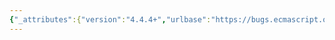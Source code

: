 ```yaml
---
{"_attributes":{"version":"4.4.4+","urlbase":"https://bugs.ecmascript.org/","maintainer":"dherman@mozilla.com"},"bug":{"bug_id":1682,"creation_ts":"2013-07-31 06:48:00 -0700","short_desc":"15.13.7.4.4 - 15.13.7.4.17: typo \"preset\" -> \"present\"","delta_ts":"2013-08-23 08:22:17 -0700","product":"Draft for 6th Edition","component":"editorial issue","version":"Rev 16: July 15, 2013 Draft","rep_platform":"All","op_sys":"All","bug_status":"RESOLVED","resolution":"FIXED","priority":"Normal","bug_severity":"normal","everconfirmed":true,"reporter":{"uid":"andrebargull","name":"André Bargull"},"assigned_to":{"uid":"allen","name":"Allen Wirfs-Brock"},"long_desc":[{"commentid":4658,"comment_count":0,"who":{"uid":"andrebargull","name":"André Bargull"},"bug_when":"2013-07-31 06:48:10 -0700","thetext":"15.13.7.4.4, step 2. Change \"preset\" to \"present\". \n\nSame typo in the following methods."},{"commentid":4684,"comment_count":1,"who":{"uid":"allen","name":"Allen Wirfs-Brock"},"bug_when":"2013-08-01 13:24:17 -0700","thetext":"fixed in rev17 editor's draft"},{"commentid":5053,"comment_count":2,"who":{"uid":"allen","name":"Allen Wirfs-Brock"},"bug_when":"2013-08-23 08:22:17 -0700","thetext":"fixed in rev17, August 23, 2013 draft"}]}}
---
```

